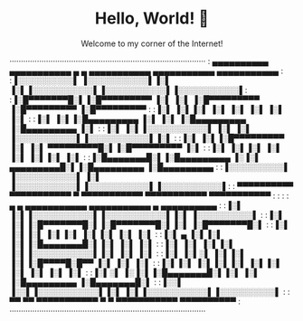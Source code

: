 <div align="center">
  <h1>Hello, World! 👋</h1>
  <p>Welcome to my corner of the Internet!</p>
</div>

······················································································
: ▄▄▄▄▄▄▄▄▄▄   ▄▄▄▄▄▄▄▄▄▄▄  ▄               ▄  ▄▄▄▄▄▄▄▄▄▄▄  ▄▄▄▄▄▄▄▄▄▄▄  ▄▄▄▄▄▄▄▄▄▄▄ :
:▐░░░░░░░░░░▌ ▐░░░░░░░░░░░▌▐░▌             ▐░▌▐░░░░░░░░░░░▌▐░░░░░░░░░░░▌▐░░░░░░░░░░░▌:
:▐░█▀▀▀▀▀▀▀█░▌▐░█▀▀▀▀▀▀▀▀▀  ▐░▌           ▐░▌ ▐░█▀▀▀▀▀▀▀▀▀ ▐░█▀▀▀▀▀▀▀▀▀ ▐░█▀▀▀▀▀▀▀▀▀ :
:▐░▌       ▐░▌▐░▌            ▐░▌         ▐░▌  ▐░▌          ▐░▌          ▐░▌          :
:▐░▌       ▐░▌▐░█▄▄▄▄▄▄▄▄▄    ▐░▌       ▐░▌   ▐░█▄▄▄▄▄▄▄▄▄ ▐░█▄▄▄▄▄▄▄▄▄ ▐░▌          :
:▐░▌       ▐░▌▐░░░░░░░░░░░▌    ▐░▌     ▐░▌    ▐░░░░░░░░░░░▌▐░░░░░░░░░░░▌▐░▌          :
:▐░▌       ▐░▌▐░█▀▀▀▀▀▀▀▀▀      ▐░▌   ▐░▌      ▀▀▀▀▀▀▀▀▀█░▌▐░█▀▀▀▀▀▀▀▀▀ ▐░▌          :
:▐░▌       ▐░▌▐░▌                ▐░▌ ▐░▌                ▐░▌▐░▌          ▐░▌          :
:▐░█▄▄▄▄▄▄▄█░▌▐░█▄▄▄▄▄▄▄▄▄        ▐░▐░▌        ▄▄▄▄▄▄▄▄▄█░▌▐░█▄▄▄▄▄▄▄▄▄ ▐░█▄▄▄▄▄▄▄▄▄ :
:▐░░░░░░░░░░▌ ▐░░░░░░░░░░░▌        ▐░▌        ▐░░░░░░░░░░░▌▐░░░░░░░░░░░▌▐░░░░░░░░░░░▌:
: ▀▀▀▀▀▀▀▀▀▀   ▀▀▀▀▀▀▀▀▀▀▀          ▀          ▀▀▀▀▀▀▀▀▀▀▀  ▀▀▀▀▀▀▀▀▀▀▀  ▀▀▀▀▀▀▀▀▀▀▀ :
:                                                                                    :
: ▄         ▄  ▄▄▄▄▄▄▄▄▄▄▄  ▄▄▄▄▄▄▄▄▄▄▄  ▄            ▄▄▄▄▄▄▄▄▄▄                     :
:▐░▌       ▐░▌▐░░░░░░░░░░░▌▐░░░░░░░░░░░▌▐░▌          ▐░░░░░░░░░░▌                    :
:▐░▌       ▐░▌▐░█▀▀▀▀▀▀▀█░▌▐░█▀▀▀▀▀▀▀█░▌▐░▌          ▐░█▀▀▀▀▀▀▀█░▌                   :
:▐░▌       ▐░▌▐░▌       ▐░▌▐░▌       ▐░▌▐░▌          ▐░▌       ▐░▌                   :
:▐░▌   ▄   ▐░▌▐░▌       ▐░▌▐░█▄▄▄▄▄▄▄█░▌▐░▌          ▐░▌       ▐░▌                   :
:▐░▌  ▐░▌  ▐░▌▐░▌       ▐░▌▐░░░░░░░░░░░▌▐░▌          ▐░▌       ▐░▌                   :
:▐░▌ ▐░▌░▌ ▐░▌▐░▌       ▐░▌▐░█▀▀▀▀█░█▀▀ ▐░▌          ▐░▌       ▐░▌                   :
:▐░▌▐░▌ ▐░▌▐░▌▐░▌       ▐░▌▐░▌     ▐░▌  ▐░▌          ▐░▌       ▐░▌                   :
:▐░▌░▌   ▐░▐░▌▐░█▄▄▄▄▄▄▄█░▌▐░▌      ▐░▌ ▐░█▄▄▄▄▄▄▄▄▄ ▐░█▄▄▄▄▄▄▄█░▌                   :
:▐░░▌     ▐░░▌▐░░░░░░░░░░░▌▐░▌       ▐░▌▐░░░░░░░░░░░▌▐░░░░░░░░░░▌                    :
: ▀▀       ▀▀  ▀▀▀▀▀▀▀▀▀▀▀  ▀         ▀  ▀▀▀▀▀▀▀▀▀▀▀  ▀▀▀▀▀▀▀▀▀▀                     :
······················································································
